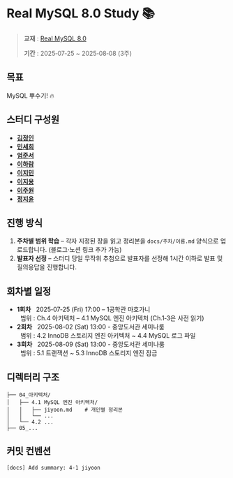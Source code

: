 # Real MySQL 8.0 Study 📚

> **교재** : [Real MySQL 8.0](https://product.kyobobook.co.kr/detail/S000001766482)
>
> **기간** : 2025‑07‑25 \~ 2025‑08‑08 (3주)

## 목표

MySQL 뿌수기! 🔥

## 스터디 구성원

<ul>
  <li>
    <a href="https://github.com/jungin7612"><strong>김정인</strong></a>
  </li>
  <li>
    <a href="https://github.com/min-sehee"><strong>민세희</strong></a>
  </li>
  <li>
    <a href="https://github.com/Eoo0m"><strong>엄준서</strong></a>
  </li>
  <li>
    <a href="https://github.com/rammmaa"><strong>이하람</strong></a>
  </li>
  <li>
    <a href="https://github.com/jimiracle"><strong>이지민</strong></a>
  </li>
  <li>
    <a href="https://github.com/jiyongleex"><strong>이지용</strong></a>
  </li>
  <li>
    <a href="https://github.com/yeejuwon"><strong>이주원</strong></a>
  </li>
  <li>
    <a href="https://github.com/jiy0-0nv"><strong>정지윤</strong></a>
  </li>
</ul>




## 진행 방식

1. **주차별 범위 학습** – 각자 지정된 장을 읽고 정리본을 `docs/주차/이름.md` 양식으로 업로드합니다.  (블로그·노션 링크 추가 가능)
2. **발표자 선정** – 스터디 당일 무작위 추첨으로 발표자를 선정해 1시간 이하로 발표 및 질의응답을 진행합니다.

## 회차별 일정

* **1회차**   2025‑07‑25 (Fri) 17:00 – 1공학관 마호가니<br>
    범위 : Ch.4 아키텍처 – 4.1 MySQL 엔진 아키텍처 (Ch.1‑3은 사전 읽기)
* **2회차**   2025-08-02 (Sat) 13:00 - 중앙도서관 세미나룸<br>
    범위 : 4.2 InnoDB 스토리지 엔진 아키텍처 ~ 4.4 MySQL 로그 파일
* **3회차**   2025-08-09 (Sat) 13:00 - 중앙도서관 세미나룸<br>
    범위 : 5.1 트랜잭션 ~ 5.3 InnoDB 스토리지 엔진 잠금

## 디렉터리 구조

```
├── 04_아키텍처/
│   ├── 4.1 MySQL 엔진 아키텍처/
│   │   ├── jiyoon.md    # 개인별 정리본
│   │   └── ...
│   └── 4.2 ...
├── 05_...
```

## 커밋 컨벤션

```
[docs] Add summary: 4-1 jiyoon
```

